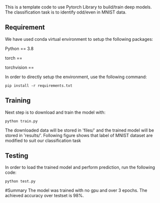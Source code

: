 This is a template code to use Pytorch Library to build/train deep models. The classification task is to identify odd/even in MNIST data.

## Requirement

We have used conda virtual environment to setup the following packages:

Python == 3.8

torch == 

torchvision == 

In order to directly setup the environment, use the following command:

```pip install -r requirements.txt```

## Training

Next step is to download and train the model with:

```python train.py```

The downloaded data will be stored in 'files/' and the trained model will be stored in 'results/'. Following figure shows that label of MNIST dataset are modified to suit our classification task


## Testing

In order to load the trained model and perform prediction, run the following code:

```python test.py```

#Summary
The model was trained with no gpu and over 3 epochs. The achieved accuracy over testset is 98%.
